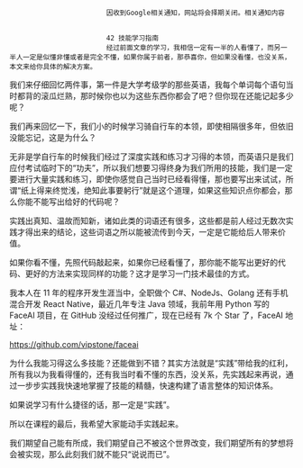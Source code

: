 
                            
                            因收到Google相关通知，网站将会择期关闭。相关通知内容
                            
                            
                            42 技能学习指南
                            经过前面文章的学习，我相信一定有一半的人看懂了，而另一半人一定是似懂非懂或者是完全不懂，如果你属于前者，那恭喜你，但如果没看懂，也没关系，本文来给你具体的解决方案。

我们来仔细回忆两件事，第一件是大学考级学的那些英语，我每个单词每个语句当时都背的滚瓜烂熟，那时候你也以为这些东西你都会了吧？但你现在还能记起多少呢？

我们再来回忆一下，我们小的时候学习骑自行车的本领，即使相隔很多年，但依旧没能忘记，这是为什么？

无非是学自行车的时候我们经过了深度实践和练习才习得的本领，而英语只是我们应付考试临时下的“功夫”，所以我们想要习得终身为我们所用的技能，我们是一定要进行大量实践和练习，即使你感觉自己当时已经看得懂，那也要写出来试试，所谓“纸上得来终觉浅，绝知此事要躬行”就是这个道理，如果这些知识点你都会，那么你能不能写出给好的代码呢？

实践出真知、温故而知新，诸如此类的词语还有很多，这些都是前人经过无数次实践才得出来的结论，这些词语之所以能被流传到今天，一定是它能给后人带来价值。

如果你看不懂，先照代码敲起来，如果你已经看懂了，那你能不能写出更好的代码、更好的方法来实现同样的功能？这才是学习一门技术最佳的方式。

我本人在 11 年的程序开发生涯当中，全职做个 C#、NodeJs、Golang 还有手机混合开发 React Native，最近几年专注 Java 领域，我前年用 Python 写的 FaceAI 项目，在 GitHub 没经过任何推广，现在已经有 7k 个 Star 了，FaceAI 地址：


https://github.com/vipstone/faceai


为什么我能习得这么多技能？还能做到不错？其实方法就是“实践”带给我的红利，所有我以为我看得懂的，还有我当时看不懂的东西，没关系，先实践起来再说，通过一步步实践我快速地掌握了技能的精髓，快速构建了语言整体的知识体系。

如果说学习有什么捷径的话，那一定是“实践”。

所以在课程的最后，我希望大家能动手实践起来。

我们期望自己能有所成，我们期望自己不被这个世界改变，我们期望所有的梦想将会被实现，那么此刻我们就不能只“说说而已”。

                        
                        
                            